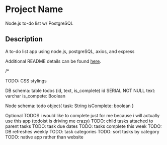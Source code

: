 # Project Name
Node.js to-do list w/ PostgreSQL

## Description

A to-do list app using node.js, postgreSQL, axios, and express

Additional README details can be found [here](https://github.com/PrimeAcademy/readme-template/blob/master/README.md).

/*

TODO: CSS stylings

DB schema: table todos (id, text, is_complete)
id SERIAL NOT NULL
text: varchar
is_compete: Boolean

Node schema: todo object{
    task: String
    isComplete: boolean
}


Optional TODOS i would like to complete just for me because i will actually use this app (todoist is driving me crazy)
TODO: child tasks attached to parent tasks
TODO: task due dates
TODO: tasks complete this week
TODO: DB refreshes weekly
TODO: task categories
TODO: sort tasks by category
TODO: native app rather than website